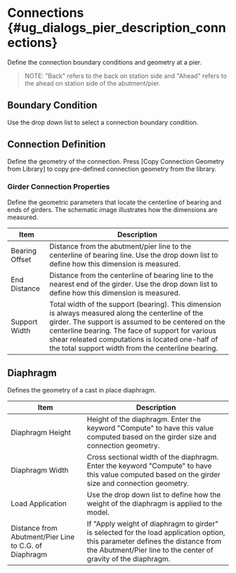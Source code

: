 Connections {#ug_dialogs_pier_description_connections}
==============================================
Define the connection boundary conditions and geometry at a pier.

> NOTE: "Back" refers to the back on station side and "Ahead" refers to the ahead on station side of the abutment/pier.

Boundary Condition
------------------
Use the drop down list to select a connection boundary condition.

Connection Definition
---------------------
Define the geometry of the connection. Press [Copy Connection Geometry from Library] to copy pre-defined connection geometry from the library.

### Girder Connection Properties ###
Define the geometric parameters that locate the centerline of bearing and ends of girders. The schematic image illustrates how the dimensions are measured.

Item | Description
-----|---------------
Bearing Offset | Distance from the abutment/pier line to the centerline of bearing line. Use the drop down list to define how this dimension is measured.
End Distance | Distance from the centerline of bearing line to the nearest end of the girder. Use the drop down list to define how this dimension is measured.
Support Width | Total width of the support (bearing). This dimension is always measured along the centerline of the girder. The support is assumed to be centered on the centerline bearing. The face of support for various shear releated computations is located one-half of the total support width from the centerline bearing.

Diaphragm
-----------
Defines the geometry of a cast in place diaphragm.

Item | Description
-----|------------
Diaphragm Height | Height of the diaphragm. Enter the keyword "Compute" to have this value computed based on the girder size and connection geometry.
Diaphragm Width | Cross sectional width of the diaphragm. Enter the keyword "Compute" to have this value computed based on the girder size and connection geometry.
Load Application | Use the drop down list to define how the weight of the diaphragm is applied to the model.
Distance from Abutment/Pier Line to C.G. of Diaphragm | If "Apply weight of diaphragm to girder" is selected for the load application option, this parameter defines the distance from the Abutment/Pier line to the center of gravity of the diaphragm.

